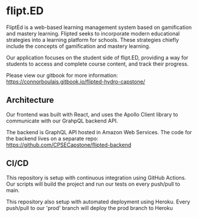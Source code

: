 # flipt.ED

FliptEd is a web-based learning management system based on gamification and mastery learning. Flipted seeks to incorporate modern educational strategies into a learning platform for schools. These strategies chiefly include the concepts of gamification and mastery learning.

Our application focuses on the student side of flipt.ED, providing a way for students to access and complete course content, and track their progress.

Please view our gitbook for more information: https://connorboulais.gitbook.io/flipted-hydro-capstone/

## Architecture

 Our frontend was built with React, and uses the Apollo Client library to communicate with our GrahpQL backend API.
 
 The backend is GraphQL API hosted in Amazon Web Services. The code for the backend lives on a separate repo: https://github.com/CPSECapstone/flipted-backend

## CI/CD

This repository is setup with continuous integration using GitHub Actions. Our scripts will build the project and run our tests on every push/pull to main.

This repository also setup with automated deployment using Heroku. Every push/pull to our 'prod' branch will deploy the prod branch to Heroku
